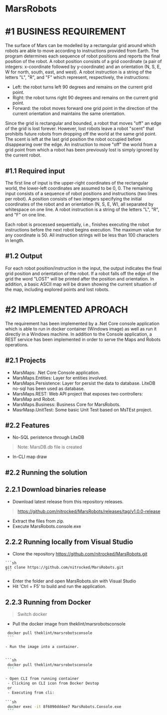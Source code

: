 # MarsRobots

#1 BUSINESS REQUIREMENT
=======================
The surface of Mars can be modelled by a rectangular grid around which robots are
able to move according to instructions provided from Earth. 
The program determines each sequence of robot positions and reports the final
position of the robot.
A robot position consists of a grid coordinate (a pair of integers: x-coordinate followed
by y-coordinate) and an orientation (N, S, E, W for north, south, east, and west). A
robot instruction is a string of the letters "L", "R", and "F" which represent,
respectively, the instructions:

- Left: the robot turns left 90 degrees and remains on the current grid point.
- Right: the robot turns right 90 degrees and remains on the current grid point.
- Forward: the robot moves forward one grid point in the direction of the current
orientation and maintains the same orientation.

Since the grid is rectangular and bounded, a robot that moves "off" an edge of the grid is lost forever. 
However, lost robots leave a robot "scent" that prohibits future robots from dropping off the world at the same grid point.
The scent is left at the last grid position the robot occupied before disappearing over
the edge. An instruction to move "off" the world from a grid point from which a robot
has been previously lost is simply ignored by the current robot.
 
  #1.1 Required input
  -------------------
  The first line of input is the upper-right coordinates of the rectangular world, the
lower-left coordinates are assumed to be 0, 0.
The remaining input consists of a sequence of robot positions and instructions (two
lines per robot). A position consists of two integers specifying the initial coordinates
of the robot and an orientation (N, S, E, W), all separated by whitespace on one line.
A robot instruction is a string of the letters "L", "R", and "F" on one line.

Each robot is processed sequentially, i.e., finishes executing the robot instructions
before the next robot begins execution.
The maximum value for any coordinate is 50.
All instruction strings will be less than 100 characters in length.

  #1.2 Output
  -----------
  For each robot position/instruction in the input, the output indicates the final
grid position and orientation of the robot. If a robot falls off the edge of the grid the
word "LOST" will be printed after the position and orientation.
  In addition, a basic ASCII map will be drawn showing the current situation of the map, including explored points and lost robots.

#2 IMPLEMENTED APROACH
======================

The requirement has been implemented by a .Net Core console application which is able to run in docker container (Windows image) as well as run it directly in a Windows machine.
In addition to the Console application, a REST service has been implemented in order to serve the Maps and Robots operations.

  #2.1 Projects 
  --------------
  - MarsMaps: .Net Core Console application. 
  - MarsMaps.Entities: Layer for entities involved.
  - MarsMaps.Persistence: Layer for persist the data to database. LiteDB no-sql has been used as database.
  - MarsMaps.REST: Web API project that exposes two controllers: MarsMap and Robot.
  - MarsMaps.Business: Business Core for MarsRobots.
  - MasrMasp.UnitTest: Some basic Unit Test based on MsTEst project.

  #2.2 Features
  -------------
  - No-SQL peristence through LiteDB
  > Note: MarsDB.db file is created
  - In-CLI map draw

  #2.2 Running the solution
  -------------------------
   2.2.1 Download binaries release 
   -------------------------------
   - Download latest release from this repository releases.
   > https://github.com/nitrocked/MarsRobots/releases/tag/v1.0.0-release
   - Extract the files from zip.
   - Execute MarsRobots.console.exe


   2.2.2 Running locally from Visual Studio
   ----------------------------------------
   - Clone the repository https://github.com/nitrocked/MarsRobots.git
   
    ```sh
    git clone https://github.com/nitrocked/MarsRobots.git
    ```
   
   
   - Enter the folder and open MarsRobots.sln with Visual Studio
   - Hit 'Ctrl + F5' to build and run the application.
   
   2.2.3 Running from Docker
   -------------------------
   > Switch docker
   - Pull the docker image from theklint/marsrobotsconsole
  
   ```sh
    docker pull theklint/marsrobotsconsole
    ```
   
   - Run the image into a container.
   
   
   ```sh
    docker pull theklint/marsrobotsconsole
    ```
    
   - Open CLI from running container
    - Clicking on CLI icon from Docker Destop
    or
    - Executing from cli:
    
   ```sh
    docker exec -it 8f6090dd4ee7 MarsRobots.Console.exe
    ```
    


